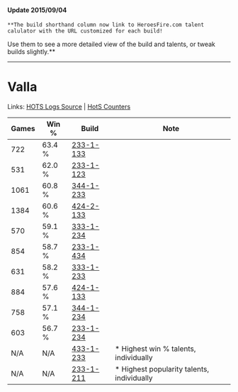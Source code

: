 #### Update 2015/09/04
    **The build shorthand column now link to HeroesFire.com talent calulator with the URL customized for each build!  
Use them to see a more detailed view of the build and talents, or tweak builds slightly.**

***

# Valla

Links: [HOTS Logs Source](https://www.hotslogs.com/Sitewide/HeroDetails?Hero=Valla) | [HotS Counters](http://hotscounters.com/#/hero/Valla)

Games  | Win %  | Build     | Note
-----  | -----  | -----     | ----
722    | 63.4 % | [233-1-133](http://www.heroesfire.com/hots/talent-calculator/valla#l2Xz) | 
531    | 62.0 % | [233-1-123](http://www.heroesfire.com/hots/talent-calculator/valla#l2Xp) | 
1061   | 60.8 % | [344-1-233](http://www.heroesfire.com/hots/talent-calculator/valla#pHZH) | 
1384   | 60.6 % | [424-2-133](http://www.heroesfire.com/hots/talent-calculator/valla#sL5L) | 
570    | 59.1 % | [333-1-234](http://www.heroesfire.com/hots/talent-calculator/valla#osiY) | 
854    | 58.7 % | [233-1-434](http://www.heroesfire.com/hots/talent-calculator/valla#l2cg) | 
631    | 58.2 % | [333-1-233](http://www.heroesfire.com/hots/talent-calculator/valla#osiX) | 
884    | 57.6 % | [424-1-133](http://www.heroesfire.com/hots/talent-calculator/valla#sKrj) | 
758    | 57.1 % | [344-1-234](http://www.heroesfire.com/hots/talent-calculator/valla#pHZI) | 
603    | 56.7 % | [233-1-234](http://www.heroesfire.com/hots/talent-calculator/valla#l2ZY) | 
N/A    | N/A    | [433-1-233](http://www.heroesfire.com/hots/talent-calculator/valla#sgrX) | * Highest win % talents, individually
N/A    | N/A    | [233-1-211](http://www.heroesfire.com/hots/talent-calculator/valla#l2ZB) | * Highest popularity talents, individually
